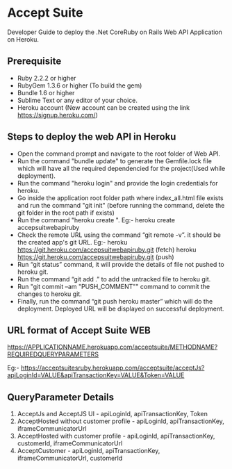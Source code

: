 # Accept Suite

Developer Guide to deploy the .Net CoreRuby on Rails Web API Application on Heroku.

## Prerequisite

* Ruby 2.2.2 or higher
* RubyGem 1.3.6 or higher (To build the gem)
* Bundle 1.6 or higher 
* Sublime Text or any editor of your choice.
* Heroku account (New account can be created using the link https://signup.heroku.com/)

## Steps to deploy the web API in Heroku

* Open the command prompt and navigate to the root folder of Web API.
* Run the command "bundle update" to generate the Gemfile.lock file which will have all the required dependencied for the project(Used while deployment).
* Run the command "heroku login"  and provide the login credentials for heroku.
* Go inside the application root folder path where index_all.html file exists and run the command "git init" (before running the command, delete the git folder in the root path if exists)
* Run the command "heroku create <applicationName>". Eg:- heroku create accepsuitwebapiruby
* Check the remote URL using the command “git remote -v”. it should be the created app's git URL.
       Eg:- heroku  https://git.heroku.com/accepsuitwebapiruby.git (fetch)
            heroku  https://git.heroku.com/accepsuitwebapiruby.git (push)
* Run “git status” command, it will provide the details of file not pushed to heroku git.
* Run the command “git add .” to add the untracked file to heroku git.
* Run "git commit –am "PUSH_COMMENT"" command to commit the changes to heroku git.
* Finally, run the command “git push heroku master” which will do the deployment. Deployed URL will be displayed on successful deployment.

## URL format of Accept Suite WEB 

https://APPLICATIONNAME.herokuapp.com/acceptsuite/METHODNAME?REQUIREDQUERYPARAMETERS

Eg:- https://acceptsuitesruby.herokuapp.com/acceptsuite/acceptJs?apiLoginId=VALUE&apiTransactionKey=VALUE&Token=VALUE

## QueryParameter Details

1. AcceptJs and AcceptJS UI - apiLoginId, apiTransactionKey, Token
2. AcceptHosted without customer profile - apiLoginId, apiTransactionKey, iframeCommunicatorUrl
3. AcceptHosted with customer profile - apiLoginId, apiTransactionKey, customerId, iframeCommunicatorUrl
4. AcceptCustomer - apiLoginId, apiTransactionKey, iframeCommunicatorUrl, customerId
